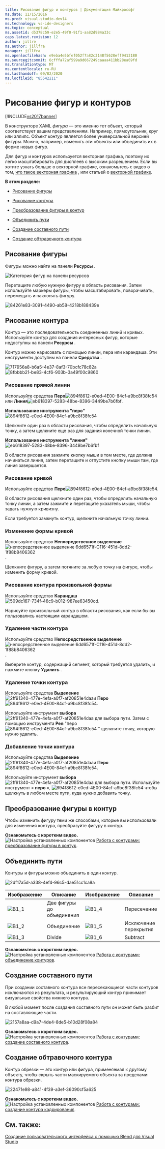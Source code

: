 ```yaml
---
title: Рисование фигур и контуров | Документация Майкрософт
ms.date: 11/15/2016
ms.prod: visual-studio-dev14
ms.technology: vs-ide-designers
ms.topic: conceptual
ms.assetid: d5378c59-e2e5-49f0-91f1-aa82d984a33c
caps.latest.revision: 12
author: jillre
ms.author: jillfra
manager: jillfra
ms.openlocfilehash: e9eba4e5bfef052f7a82c3148f5628eff9413180
ms.sourcegitcommit: 6cfffa72af599a9d667249caaaa411bb28ea69fd
ms.translationtype: MT
ms.contentlocale: ru-RU
ms.lasthandoff: 09/02/2020
ms.locfileid: "85542211"
---
```

# <a name="draw-shapes-and-paths"></a>Рисование фигур и контуров
[!INCLUDE[vs2017banner](../includes/vs2017banner.md)]

В конструкторе XAML *фигура* — это именно тот объект, который соответствует вашим представлениям. Например, прямоугольник, круг или эллипс. Объект *контур* является более универсальной версией фигуры. Можно, например, изменить эти объекты или объединить их в форме новых фигур.

 Для фигур и контуров используется векторная графика, поэтому их легко масштабировать для дисплеев с высоким разрешением. Если вы хотите узнать больше о векторной графике, ознакомьтесь с видео о том, [что такое векторная графика](https://www.youtube.com/watch?v=MoCSwF0n-io) , или статьей о [векторной графике](https://www.webopedia.com/TERM/V/vector_graphics.html).

 **В этом разделе:**

- [Рисование фигуры](#Shape)

- [Рисование контура](#Path)

- [Преобразование фигуры в контур](#Convert)

- [Объединить пути](#Combine)

- [Создание составного пути](#Compound)

- [Создание обтравочного контура](#Clipping)

## <a name="draw-a-shape"></a><a name="Shape"></a> Рисование фигуры
 Фигуры можно найти на панели **Ресурсы** .

 ![Категория фигур на панели ресурсов](../designers/media/b4-shapes-assetspanel.png "b4_Shapes_AssetsPanel")

 Перетащите любую нужную фигуру в область рисования. Затем используйте маркеры фигуры, чтобы масштабировать, поворачивать, перемещать и наклонять фигуру.

 ![](../designers/media/84261e83-3091-4490-ab58-4218b188439e.png "84261e83-3091-4490-ab58-4218b188439e")

## <a name="draw-a-path"></a><a name="Path"></a> Рисование контура
 Контур — это последовательность соединенных линий и кривых. Используйте контур для создания интересных фигур, которые недоступны на панели **Ресурсы** .

 Контур можно нарисовать с помощью линии, пера или карандаша. Эти инструменты доступны на панели **Средства** .

 ![](../designers/media/717956a8-b6a5-4e37-8af3-70bcfc78c82a.png "717956a8-b6a5-4e37-8af3-70bcfc78c82a") ![](../designers/media/8fbbbb21-be83-4cf6-903b-3a49f00c9860.png "8fbbbb21-be83-4cf6-903b-3a49f00c9860")

### <a name="draw-a-straight-line"></a>Рисование прямой линии
 Используйте средства **Перо**![](../designers/media/894f8612-e0ed-4e00-84cf-a9bc8f38fc54.png "894f8612-e0ed-4E00-84cf-a9bc8f38fc54")или **Линия**![](../designers/media/eb618397-5283-48be-8396-3449be7b6fbf.png "eb618397-5283-48be-8396-3449be7b6fbf").

 **Использование инструмента "перо"**![](../designers/media/894f8612-e0ed-4e00-84cf-a9bc8f38fc54.png "894f8612-e0ed-4E00-84cf-a9bc8f38fc54")

 Щелкните один раз в области рисования, чтобы определить начальную точку, а затем щелкните еще раз для задания конечной точки линии.

 **Использование инструмента "линия"**![](../designers/media/eb618397-5283-48be-8396-3449be7b6fbf.png "eb618397-5283-48be-8396-3449be7b6fbf")

 В области рисования зажмите кнопку мыши в том месте, где должна начинаться линия, затем перетащите и отпустите кнопку мыши там, где линия завершается.

### <a name="draw-a-curve"></a>Рисование кривой
 Используйте средство **Перо**![](../designers/media/894f8612-e0ed-4e00-84cf-a9bc8f38fc54.png "894f8612-e0ed-4E00-84cf-a9bc8f38fc54").

 В области рисования щелкните один раз, чтобы определить начальную точку линии, а затем зажмите и перетащите указатель мыши, чтобы задать нужную кривизну.

 Если требуется замкнуть контур, щелкните начальную точку линии.

### <a name="change-the-shape-of-a-curve"></a>Изменение формы кривой
 Используйте средство **Непосредственное выделение**![](../designers/media/6dd6571f-c116-451d-8dd2-1f88b8406362.png "непосредственное выделение 6dd6571f-C116-451d-8dd2-1f88b8406362").

 Щелкните фигуру, а затем потяните за любую точку на фигуре, чтобы изменить форму кривой.

### <a name="draw-a-free-form-path"></a>Рисование контура произвольной формы
 Используйте средство **Карандаш**![](../designers/media/509dc167-734f-46c9-b012-987ee63450cd.png "509dc167-734f-46c9-b012-987ee63450cd").

 Нарисуйте произвольный контур в области рисования, как если бы вы пользовались настоящим карандашом.

### <a name="remove-part-of-a-path"></a>Удаление части контура
 Используйте средство **Непосредственное выделение**![](../designers/media/6dd6571f-c116-451d-8dd2-1f88b8406362.png "непосредственное выделение 6dd6571f-C116-451d-8dd2-1f88b8406362").

 Выберите контур, содержащий сегмент, который требуется удалить, и нажмите кнопку **Удалить** .

### <a name="remove-a-point-in-a-path"></a>Удаление точки контура
 Используйте средства **Выделение**![](../designers/media/2ff91340-477e-4efa-a0f7-af20851e4daa.png "2ff91340-477e-4efa-a0f7-af20851e4daa")и **Перо**![](../designers/media/894f8612-e0ed-4e00-84cf-a9bc8f38fc54.png "894f8612-e0ed-4E00-84cf-a9bc8f38fc54").

 Используйте инструмент **выбора**  ![](../designers/media/2ff91340-477e-4efa-a0f7-af20851e4daa.png "2ff91340-477e-4efa-a0f7-af20851e4daa") для выбора пути. Затем с помощью инструмента **Pen** "перо ![](../designers/media/894f8612-e0ed-4e00-84cf-a9bc8f38fc54.png "894f8612-e0ed-4E00-84cf-a9bc8f38fc54") " щелкните точку, которую нужно удалить.

### <a name="add-a-point-to-a-path"></a>Добавление точки контура
 Используйте средства **Выделение**![](../designers/media/2ff91340-477e-4efa-a0f7-af20851e4daa.png "2ff91340-477e-4efa-a0f7-af20851e4daa")и **Перо**![](../designers/media/894f8612-e0ed-4e00-84cf-a9bc8f38fc54.png "894f8612-e0ed-4E00-84cf-a9bc8f38fc54").

 Используйте инструмент **выбора**  ![](../designers/media/2ff91340-477e-4efa-a0f7-af20851e4daa.png "2ff91340-477e-4efa-a0f7-af20851e4daa") для выбора пути. Используйте инструмент « **перо** », ![](../designers/media/894f8612-e0ed-4e00-84cf-a9bc8f38fc54.png "894f8612-e0ed-4E00-84cf-a9bc8f38fc54") чтобы щелкнуть в любом месте пути, куда нужно добавить точку.

## <a name="convert-a-shape-to-a-path"></a><a name="Convert"></a> Преобразование фигуры в контур
 Чтобы изменить фигуру теми же способами, которые вы использовали для изменения контура, преобразуйте фигуру в контур.

 **Ознакомьтесь с коротким видео.** ![Настройка установленных компонентов](../designers/media/bldadminconsoleinitialconfigicon.PNG "BldAdminConsoleInitialConfigIcon") [Работа с контурами: преобразование фигуры в контур](https://www.youtube.com/watch?v=Io5bC0-nH6Q#t=147).

## <a name="combine-paths"></a><a name="Combine"></a> Объединить пути
 Контуры и фигуры можно объединить в один контур.

 ![](../designers/media/2df17a5d-a338-4ef4-96c5-dae51cc1ca8a.png "2df17a5d-a338-4ef4-96c5-dae51cc1ca8a")

|Изображение|Описание|Изображение|Описание|
|-|-|-|-|
|![](../designers/media/b1-1.png "B1_1")|Две фигуры до объединения|![](../designers/media/b1-4.png "B1_4")|Пересечение|
|![](../designers/media/b1-2.png "B1_2")|Объединение|![](../designers/media/b1-5.png "B1_5")|Исключение перекрытия|
|![](../designers/media/b1-3.png "B1_3")|Divide|![](../designers/media/b1-6.png "B1_6")|Subtract|

 **Ознакомьтесь с коротким видео.** ![Настройка установленных компонентов](../designers/media/bldadminconsoleinitialconfigicon.PNG "BldAdminConsoleInitialConfigIcon") [Работа с контурами: объединение контуров](https://www.youtube.com/watch?v=Io5bC0-nH6Q#t=195).

## <a name="create-a-compound-path"></a><a name="Compound"></a> Создание составного пути
 При создании составного контура все пересекающиеся части контуров исключаются из результата, и результирующий контур принимает визуальные свойства нижнего контура.

 В любой момент после создания составного пути он может быть разбит на составляющие части.

 ![](../designers/media/2157a8aa-d9a7-4de4-8de5-b10d28f08a84.png "2157a8aa-d9a7-4de4-8de5-b10d28f08a84")

 **Ознакомьтесь с коротким видео.** ![Настройка установленных компонентов](../designers/media/bldadminconsoleinitialconfigicon.PNG "BldAdminConsoleInitialConfigIcon") [Работа с контурами: создание составного контура](https://www.youtube.com/watch?v=Io5bC0-nH6Q).

## <a name="create-a-clipping-path"></a><a name="Clipping"></a> Создание обтравочного контура
 Контур обрезки — это контур или фигура, применяемая к другому объекту, чтобы скрыть части маскируемого объекта за пределами контура обрезки.

 ![](../designers/media/22471e98-a841-4f39-a3ef-36090cf5a625.png "22471e98-a841-4f39-a3ef-36090cf5a625")

 **Ознакомьтесь с коротким видео.** ![Настройка установленных компонентов](../designers/media/bldadminconsoleinitialconfigicon.PNG "BldAdminConsoleInitialConfigIcon") [Работа с контурами: создание контура кадрирования](https://www.youtube.com/watch?v=Io5bC0-nH6Q#t=232).

## <a name="see-also"></a>См. также:
 [Создание пользовательского интерфейса с помощью Blend для Visual Studio](../designers/creating-a-ui-by-using-blend-for-visual-studio.md)
